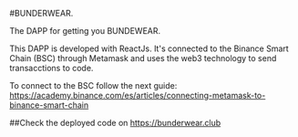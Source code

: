 #BUNDERWEAR.

The DAPP for getting you BUNDEWEAR.

This DAPP is developed with ReactJs. It's connected to the Binance Smart Chain (BSC) through Metamask and uses the web3 technology to send transacctions to code.

To connect to the BSC follow the next guide: 
https://academy.binance.com/es/articles/connecting-metamask-to-binance-smart-chain

##Check the deployed code on https://bunderwear.club